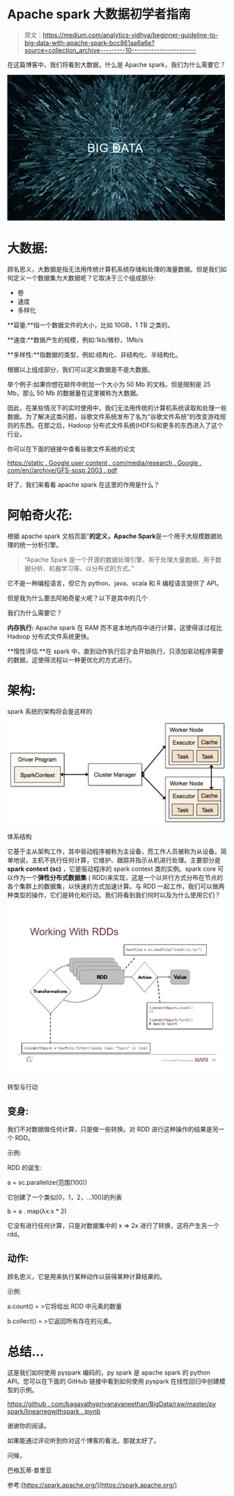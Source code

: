 # Apache spark 大数据初学者指南

> 原文：<https://medium.com/analytics-vidhya/beginner-guideline-to-big-data-with-apache-spark-bcc861aa6a6e?source=collection_archive---------10----------------------->

在这篇博客中，我们将看到大数据，什么是 Apache spark，我们为什么需要它？

![](img/22f4193763d395f550e0f401bf292b3e.png)

# **大数据:**

顾名思义，大数据是指无法用传统计算机系统存储和处理的海量数据。但是我们如何定义一个数据集为大数据呢？它取决于三个组成部分:

*   卷
*   速度
*   多样化

**容量:**指一个数据文件的大小，比如 10GB，1 TB 之类的。

**速度:**数据产生的规模，例如:1kb/微秒，1Mb/s

**多样性:**指数据的类型，例如:结构化、非结构化、半结构化。

根据以上组成部分，我们可以定义数据是不是大数据。

举个例子:如果你想在邮件中附加一个大小为 50 Mb 的文档，但是限制是 25 Mb，那么 50 Mb 的数据量在这里被称为大数据。

因此，在某些情况下的实时使用中，我们无法用传统的计算机系统读取和处理一些数据。为了解决这类问题，谷歌文件系统发布了名为“谷歌文件系统”的改变游戏规则的东西。在那之后，Hadoop 分布式文件系统(HDFS)和更多的东西进入了这个行业。

你可以在下面的链接中查看谷歌文件系统的论文

[https://static . Google user content . com/media/research . Google . com/en//archive/GFS-sosp 2003 . pdf](https://static.googleusercontent.com/media/research.google.com/en//archive/gfs-sosp2003.pdf)

好了，我们来看看 apache spark 在这里的作用是什么？

# **阿帕奇火花:**

根据 apache spark 文档页面"**的定义，Apache Spark**是一个用于大规模数据处理的统一分析引擎。

> “Apache Spark 是一个开源的数据处理引擎，用于处理大量数据，用于数据分析、机器学习等。以分布式的方式。”

它不是一种编程语言，但它为 python、java、scala 和 R 编程语言提供了 API。

但是我为什么要去阿帕奇星火呢？以下是其中的几个

我们为什么需要它？

**内存执行:** Apache spark 在 RAM 而不是本地内存中进行计算，这使得该过程比 Hadoop 分布式文件系统更快。

**惰性评估:**在 spark 中，直到动作执行后才会开始执行，只添加驱动程序需要的数据，这使得流程以一种更优化的方式进行。

# **架构:**

spark 系统的架构将会是这样的

![](img/022bf6652f8dc18fcb2aa9c6ec68c946.png)

体系结构

它基于主从架构工作，其中驱动程序被称为主设备，而工作人员被称为从设备。简单地说，主机不执行任何计算，它维护、跟踪并指示从机进行处理。主要部分是 **spark context (sc)** ，它是驱动程序的 spark context 类的实例。spark core 可以作为一个**弹性分布式数据集** ( RDD)来实现，这是一个以并行方式分布在节点的各个集群上的数据集，以快速的方式加速计算。与 RDD 一起工作，我们可以做两种类型的操作，它们是转化和行动。我们将看到我们何时以及为什么使用它们？

![](img/89ba05692bfae39abcc23f5d0b341c2e.png)

转型与行动

## **变身:**

我们不对数据做任何计算，只是做一些转换。对 RDD 进行这种操作的结果是另一个 RDD。

示例:

RDD 的诞生:

a = sc.parallelize(范围(100))

它创建了一个类似[0，1，2，…100]的列表

b = a . map(λx:x * 2)

它没有进行任何计算，只是对数据集中的 x => 2x 进行了转换，这将产生另一个 rdd。

## **动作:**

顾名思义，它是用来执行某种动作以获得某种计算结果的。

示例:

a.count() = >它将给出 RDD 中元素的数量

b.collect() = >它返回所有存在的元素。

# 总结…

这是我们如何使用 pyspark 编码的，py spark 是 apache spark 的 python API。您可以在下面的 GitHub 链接中看到如何使用 pyspark 在线性回归中创建模型的示例。

[https://github . com/bagavathypriyanavaneethan/BigData/raw/master/py spark/linearregwithspark . ipynb](https://github.com/bagavathypriyanavaneethan/BigData/raw/master/Pyspark/LinearRegwithSpark.ipynb)

谢谢你的阅读。

如果能通过评论听到你对这个博客的看法，那就太好了。

问候，

巴格瓦蒂·普里亚

参考:[https://spark.apache.org/](https://spark.apache.org/)